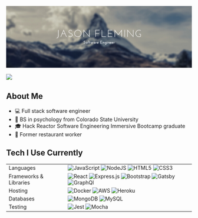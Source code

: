 <img src="https://raw.githubusercontent.com/jfleming9357/jfleming9357/main/banner.png" />  
  <p>    <img src="https://github-readme-stats.vercel.app/api/top-langs/?username=anuraghazra&layout=compact" />
 </p>
  

## About Me

- :computer: Full stack software engineer
- :ram: BS in psychology from Colorado State University
- :mortar_board: Hack Reactor Software Engineering Immersive Bootcamp graduate
- :fork_and_knife: Former restaurant worker

## Tech I Use Currently
<table>
  <tr>
    <td>Languages</td>
    <td>
      <img alt="JavaScript" src="https://img.shields.io/badge/javascript%20-%23323330.svg?&style=for-the-badge&logo=javascript&logoColor=%23F7DF1E"/> 
      <img alt="NodeJS" src="https://img.shields.io/badge/node.js%20-%2343853D.svg?&style=for-the-badge&logo=node.js&logoColor=white"/> 
      <img alt="HTML5" src="https://img.shields.io/badge/html5%20-%23E34F26.svg?&style=for-the-badge&logo=html5&logoColor=white"/> 
      <img alt="CSS3" src="https://img.shields.io/badge/css3%20-%231572B6.svg?&style=for-the-badge&logo=css3&logoColor=white"/>
    </td>
  </tr>
  <tr>
    <td>Frameworks & Libraries</td>
    <td>
      <img alt="React" src="https://img.shields.io/badge/react%20-%2320232a.svg?&style=for-the-badge&logo=react&logoColor=%2361DAFB"/> 
      <img alt="Express.js" src="https://img.shields.io/badge/express.js%20-%23404d59.svg?&style=for-the-badge"/> 
      <img alt="Bootstrap" src="https://img.shields.io/badge/bootstrap%20-%23563D7C.svg?&style=for-the-badge&logo=bootstrap&logoColor=white"/>
      <img alt="Gatsby" src="https://img.shields.io/badge/-gatsby-663399?&style=for-the-badge&logo=gatsby&logoColor=white"/>
      <img alt="GraphQl" src="https://img.shields.io/badge/graphql-E10098?&style=for-the-badge&logo=GraphQL&logoColor=white"/>
    </td>
  </tr>
  <tr>
    <td>Hosting</td>
    <td>
      <img alt="Docker" src="https://img.shields.io/badge/-docker-2496ED?&style=for-the-badge&logo=docker&logoColor=white"/>
      <img alt="AWS" src="https://img.shields.io/badge/AWS%20-%23FF9900.svg?&style=for-the-badge&logo=amazon-aws&logoColor=white"/> 
      <img alt="Heroku" src="https://img.shields.io/badge/heroku%20-%23430098.svg?&style=for-the-badge&logo=heroku&logoColor=white"/>
    </td>
  </tr>
  <tr>
    <td>Databases</td>
    <td>
      <img alt="MongoDB" src ="https://img.shields.io/badge/MongoDB-%234ea94b.svg?&style=for-the-badge&logo=mongodb&logoColor=white"/> 
      <img alt="MySQL" src="https://img.shields.io/badge/-mysql-4479A1?&style=for-the-badge&logo=mysql&logoColor=white"/></td>
  </tr>
  <tr>
    <td>Testing</td>
    <td>
      <img alt="Jest" src="https://img.shields.io/badge/-jest-%23C21325?&style=for-the-badge&logo=jest&logoColor=white"/>
      <img alt="Mocha" src="https://img.shields.io/badge/-mocha-8B4513?&style=for-the-badge&logo=mocha&logoColor=white"/>
    </td>
  </tr>
</table>


<!--
**jfleming9357/jfleming9357** is a ✨ _special_ ✨ repository because its `README.md` (this file) appears on your GitHub profile.


Here are some ideas to get you started:

- 🔭 I’m currently working on ...
- 🌱 I’m currently learning ...
- 👯 I’m looking to collaborate on ...
- 🤔 I’m looking for help with ...
- 💬 Ask me about ...
- 📫 How to reach me: ...
- 😄 Pronouns: ...
- ⚡ Fun fact: ...
-->
